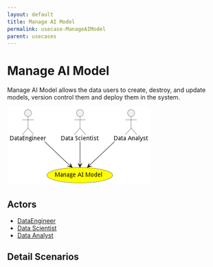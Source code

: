 ```yaml
---
layout: default
title: Manage AI Model
permalink: usecase-ManageAIModel
parent: usecases
---
```

# Manage AI Model

Manage AI Model allows the data users to create, destroy, and update models, version control them and deploy them in the system.

![Activities Diagram](./Activities.png)

## Actors

* [DataEngineer](actor-dataengineer)
* [Data Scientist](actor-datascientist)
* [Data Analyst](actor-analyst)











## Detail Scenarios





